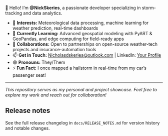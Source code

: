 👋 Hello! I’m **@NickSkeries**, a passionate developer specializing in storm-tracking and data analytics.

- 👀 **Interests:** Meteorological data processing, machine learning for weather prediction, real-time dashboards  
- 🌱 **Currently Learning:** Advanced geospatial modeling with PyART & GeoPandas, and edge computing for field-ready apps  
- 💞️ **Collaborations:** Open to partnerships on open-source weather-tech projects and insurance-automation tools  
- 📫 **Get in Touch:** Nicholasdskeries@outlook.com | LinkedIn: [Your Profile](https://www.linkedin.com/in/yourname)  
- 😄 **Pronouns:** They/Them  
- ⚡ **Fun Fact:** I once mapped a hailstorm in real-time from my car’s passenger seat!

---

_This repository serves as my personal and project showcase. Feel free to explore my work and reach out for collaboration!_

## Release notes

See the full release changelog in `docs/RELEASE_NOTES.md` for version history and notable changes.
